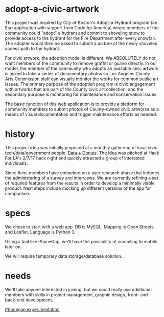 # adopt-a-civic-artwork

This project was inspired by City of Boston's Adopt-a-Hydrant program (an Esri application with support from Code for America) where members of the community could "adopt" a hydrant and commit to shoveling snow to provide access to the hydrant for the Fire Department after every snowfall. The adopter would then be asked to submit a picture of the newly shoveled access path to the hydrant. 

For civic artwork, the adoption model is different. We ABSOLUTELY do not want members of the community to remove graffiti or guano directly. In our model, the member of the community who adopts an available civic artwork is asked to take a series of documentary photos so Los Angeles County Arts Commission staff can visually monitor the works for common public art issues. The primary purpose of the adoption program is civic engagement with artworks that are part of the County civic art collection, and the secondary purpose is monitoring for maintenance and conservation issues. 

The basic function of this web application is to provide a platform for community members to submit photos of County-owned civic artworks as a means of visual documentation and trigger maintenance efforts as needed.  

# history

This project idea was initially proposed at a monthly gathering of local civic tech/data/government people, [Data + Donuts](http://datadonuts.la).  The idea was pitched at Hack For LA's 2/7/17 hack night and quickly attracted a group of interested individuals.

Since then, members have embarked on a user research phase that indudes the administering of a survey and interviews.  We are currently refining a set of required features from the results in order to develop a minimally viable product. Next steps include mocking up different versions of the app for comparison.

# specs

We chose to start with a web app. DB is MySQL. Mapping is Open Streets and Leaflet. Language is Python 3. 

Using a tool like PhoneGap, we'll have the possibility of compiling to mobile later on.  

We will require temporary data storage/database solution. 

# needs

We'll take anyone interested in joining, but we could really use additional members with skills in project management, graphic design, front- and back-end development.

[Phonegap experimentation](https://github.com/oumsofiane1/adoptartpiece)
